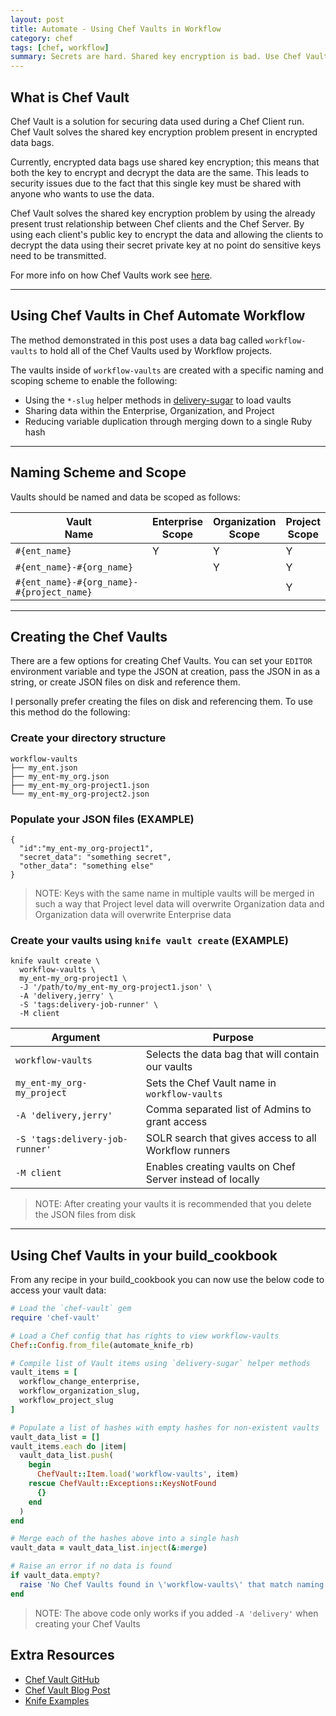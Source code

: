 ```yaml
---
layout: post
title: Automate - Using Chef Vaults in Workflow
category: chef
tags: [chef, workflow]
summary: Secrets are hard. Shared key encryption is bad. Use Chef Vault.
---
```


## What is Chef Vault
Chef Vault is a solution for securing data used during a Chef Client run. Chef Vault solves the shared key encryption problem present in encrypted data bags.

Currently, encrypted data bags use shared key encryption; this means that both the key to encrypt and decrypt the data are the same. This leads to security issues due to the fact that this single key must be shared with anyone who wants to use the data.

Chef Vault solves the shared key encryption problem by using the already present trust relationship between Chef clients and the Chef Server. By using each client's public key to encrypt the data and allowing the clients to decrypt the data using their secret private key at no point do sensitive keys need to be transmitted.

For more info on how Chef Vaults work see [here](https://github.com/chef/chef-vault).

---

## Using Chef Vaults in Chef Automate Workflow
The method demonstrated in this post uses a data bag called `workflow-vaults` to hold all of the Chef Vaults used by Workflow projects.

The vaults inside of `workflow-vaults` are created with a specific naming and scoping scheme to enable the following:

  - Using the `*-slug` helper methods in [delivery-sugar](https://github.com/chef-cookbooks/delivery-sugar#workflow_project_slug) to load vaults
  - Sharing data within the Enterprise, Organization, and Project
  - Reducing variable duplication through merging down to a single Ruby hash

---

## Naming Scheme and Scope
Vaults should be named and data be scoped as follows:

| Vault <br> Name                           | Enterprise <br> Scope | Organization <br> Scope | Project <br> Scope |
|------------------------------------------ | --------------------- | ----------------------- | ------------------ |
| `#{ent_name}`                             | Y                     | Y                       | Y                  |
| `#{ent_name}-#{org_name}`                 |                       | Y                       | Y                  |
| `#{ent_name}-#{org_name}-#{project_name}` |                       |                         | Y                  |

---

## Creating the Chef Vaults
There are a few options for creating Chef Vaults. You can set your `EDITOR` environment variable and type the JSON at creation, pass the JSON in as a string, or create JSON files on disk and reference them.

I personally prefer creating the files on disk and referencing them. To use this method do the following:

### Create your directory structure

```none
workflow-vaults
├── my_ent.json
├── my_ent-my_org.json
├── my_ent-my_org-project1.json
└── my_ent-my_org-project2.json
```

### Populate your JSON files (EXAMPLE)

```none
{
  "id":"my_ent-my_org-project1",
  "secret_data": "something secret",
  "other_data": "something else"
}
```

> NOTE: Keys with the same name in multiple vaults will be merged in such a way that Project level data will overwrite Organization data and Organization data will overwrite Enterprise data

### Create your vaults using `knife vault create` (EXAMPLE)

```none
knife vault create \
  workflow-vaults \
  my_ent-my_org-project1 \
  -J '/path/to/my_ent-my_org-project1.json' \
  -A 'delivery,jerry' \
  -S 'tags:delivery-job-runner' \
  -M client
```

| Argument                          | Purpose                                                   |
| --------------------------------- | --------------------------------------------------------- |
| `workflow-vaults`                 | Selects the data bag that will contain our vaults         |
| `my_ent-my_org-my_project`        | Sets the Chef Vault name in `workflow-vaults`             |
| `-A 'delivery,jerry'`             | Comma separated list of Admins to grant access            |
| `-S 'tags:delivery-job-runner'`   | SOLR search that gives access to all Workflow runners     |
| `-M client`                       | Enables creating vaults on Chef Server instead of locally |

> NOTE: After creating your vaults it is recommended that you delete the JSON files from disk

---

## Using Chef Vaults in your build_cookbook
From any recipe in your build_cookbook you can now use the below code to access your vault data:

```ruby
# Load the `chef-vault` gem
require 'chef-vault'

# Load a Chef config that has rights to view workflow-vaults
Chef::Config.from_file(automate_knife_rb)

# Compile list of Vault items using `delivery-sugar` helper methods
vault_items = [
  workflow_change_enterprise,
  workflow_organization_slug,
  workflow_project_slug
]

# Populate a list of hashes with empty hashes for non-existent vaults
vault_data_list = []
vault_items.each do |item|
  vault_data_list.push(
    begin
      ChefVault::Item.load('workflow-vaults', item)
    rescue ChefVault::Exceptions::KeysNotFound
      {}
    end
  )
end

# Merge each of the hashes above into a single hash
vault_data = vault_data_list.inject(&:merge)

# Raise an error if no data is found
if vault_data.empty?
  raise 'No Chef Vaults found in \'workflow-vaults\' that match naming standard'
end
```

> NOTE: The above code only works if you added `-A 'delivery'` when creating your Chef Vaults

## Extra Resources

  - [Chef Vault GitHub](https://github.com/chef/chef-vault)
  - [Chef Vault Blog Post](https://blog.chef.io/2016/01/21/chef-vault-what-is-it-and-what-can-it-do-for-you/)
  - [Knife Examples](https://github.com/chef/chef-vault/blob/master/KNIFE_EXAMPLES.md)

